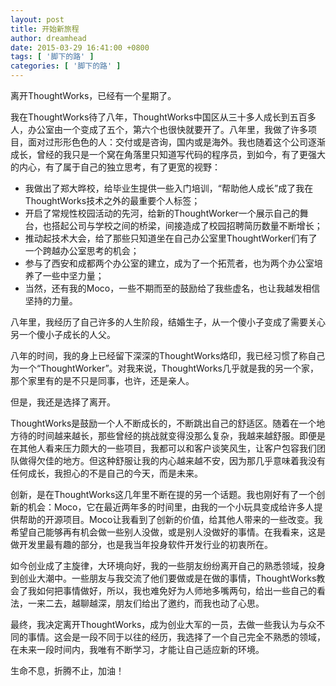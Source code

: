 ```yaml
---
layout: post
title: 开始新旅程
author: dreamhead
date: 2015-03-29 16:41:00 +0800
tags: [ '脚下的路' ]
categories: [ '脚下的路' ]
---
```


离开ThoughtWorks，已经有一个星期了。

我在ThoughtWorks待了八年，ThoughtWorks中国区从三十多人成长到五百多人，办公室由一个变成了五个，第六个也很快就要开了。八年里，我做了许多项目，面对过形形色色的人：交付或是咨询，国内或是海外。我也随着这个公司逐渐成长，曾经的我只是一个窝在角落里只知道写代码的程序员，到如今，有了更强大的内心，有了属于自己的独立思考，有了更宽的视野：

- 我做出了郑大晔校，给毕业生提供一些入门培训，“帮助他人成长”成了我在ThoughtWorks技术之外的最重要个人标签；
- 开启了常规性校园活动的先河，给新的ThoughtWorker一个展示自己的舞台，也搭起公司与学校之间的桥梁，间接造成了校园招聘简历数量不断增长；
- 推动起技术大会，给了那些只知道坐在自己办公室里ThoughtWorker们有了一个跨越办公室思考的机会；
- 参与了西安和成都两个办公室的建立，成为了一个拓荒者，也为两个办公室培养了一些中坚力量；
- 当然，还有我的Moco，一些不期而至的鼓励给了我些虚名，也让我越发相信坚持的力量。

八年里，我经历了自己许多的人生阶段，结婚生子，从一个傻小子变成了需要关心另一个傻小子成长的人父。

八年的时间，我的身上已经留下深深的ThoughtWorks烙印，我已经习惯了称自己为一个“ThoughtWorker”。对我来说，ThoughtWorks几乎就是我的另一个家，那个家里有的是不只是同事，也许，还是亲人。

但是，我还是选择了离开。

ThoughtWorks是鼓励一个人不断成长的，不断跳出自己的舒适区。随着在一个地方待的时间越来越长，那些曾经的挑战就变得没那么复杂，我越来越舒服。即便是在其他人看来压力颇大的一些项目，我都可以和客户谈笑风生，让客户包容我们团队做得欠佳的地方。但这种舒服让我的内心越来越不安，因为那几乎意味着我没有任何成长，我担心的不是自己的今天，而是未来。

创新，是在ThoughtWorks这几年里不断在提的另一个话题。我也刚好有了一个创新的机会：Moco，它在最近两年多的时间里，由我的一个小玩具变成给许多人提供帮助的开源项目。Moco让我看到了创新的价值，给其他人带来的一些改变。我希望自己能够再有机会做一些别人没做，或是别人没做好的事情。在我看来，这是做开发里最有趣的部分，也是我当年投身软件开发行业的初衷所在。

如今创业成了主旋律，大环境向好，我的一些朋友纷纷离开自己的熟悉领域，投身到创业大潮中。一些朋友与我交流了他们要做或是在做的事情，ThoughtWorks教会了我如何把事情做好，所以，我也难免好为人师地多嘴两句，给出一些自己的看法，一来二去，越聊越深，朋友们给出了邀约，而我也动了心思。

最终，我决定离开ThoughtWorks，成为创业大军的一员，去做一些我认为与众不同的事情。这会是一段不同于以往的经历，我选择了一个自己完全不熟悉的领域，在未来一段时间内，我唯有不断学习，才能让自己适应新的环境。

生命不息，折腾不止，加油！


